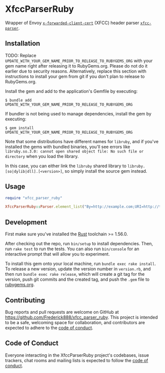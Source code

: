 # XfccParserRuby

Wrapper of Envoy [`x-forwarded-client-cert`][1] (XFCC) header parser [`xfcc-parser`][2].

## Installation

TODO: Replace `UPDATE_WITH_YOUR_GEM_NAME_PRIOR_TO_RELEASE_TO_RUBYGEMS_ORG` with your gem name right after releasing it to RubyGems.org. Please do not do it earlier due to security reasons. Alternatively, replace this section with instructions to install your gem from git if you don't plan to release to RubyGems.org.

Install the gem and add to the application's Gemfile by executing:

    $ bundle add UPDATE_WITH_YOUR_GEM_NAME_PRIOR_TO_RELEASE_TO_RUBYGEMS_ORG

If bundler is not being used to manage dependencies, install the gem by executing:

    $ gem install UPDATE_WITH_YOUR_GEM_NAME_PRIOR_TO_RELEASE_TO_RUBYGEMS_ORG

Note that some distributions have different names for `libruby`, and if you've installed the gems with bundled binaries, you'll see errors like `libruby.so.3.0: cannot open shared object file: No such file or directory` when you load the library.

In this case, you can either link the `libruby` shared library to `libruby.[so|dylib|dll].[<version>]`, so simply install the source gem instead.

## Usage

```ruby
require "xfcc_parser_ruby"

XfccParserRuby::Parser.element_list("By=http://example.com;URI=http://test.com")
```

## Development

First make sure you've installed the [Rust][3] toolchain >= 1.56.0.

After checking out the repo, run `bin/setup` to install dependencies. Then, run `rake test` to run the tests. You can also run `bin/console` for an interactive prompt that will allow you to experiment.

To install this gem onto your local machine, run `bundle exec rake install`. To release a new version, update the version number in `version.rb`, and then run `bundle exec rake release`, which will create a git tag for the version, push git commits and the created tag, and push the `.gem` file to [rubygems.org](https://rubygems.org).

## Contributing

Bug reports and pull requests are welcome on GitHub at https://github.com/Frederick888/xfcc_parser_ruby. This project is intended to be a safe, welcoming space for collaboration, and contributors are expected to adhere to the [code of conduct](https://github.com/Frederick888/xfcc_parser_ruby/blob/master/CODE_OF_CONDUCT.md).

## Code of Conduct

Everyone interacting in the XfccParserRuby project's codebases, issue trackers, chat rooms and mailing lists is expected to follow the [code of conduct](https://github.com/Frederick888/xfcc_parser_ruby/blob/master/CODE_OF_CONDUCT.md).

[1]: https://www.envoyproxy.io/docs/envoy/latest/configuration/http/http_conn_man/headers#x-forwarded-client-cert
[2]: https://github.com/Frederick888/xfcc-parser
[3]: https://www.rust-lang.org/tools/install
